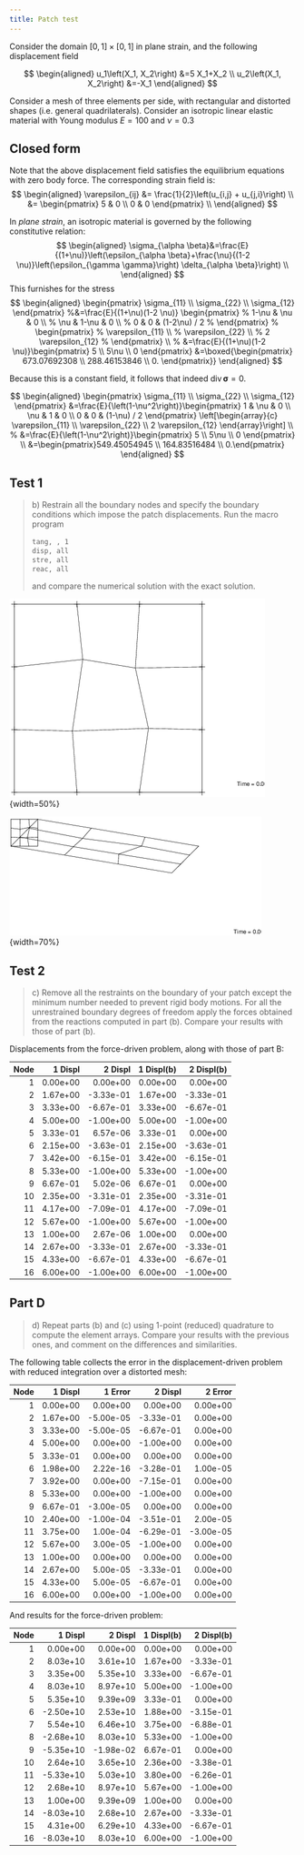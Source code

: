 ```yaml
---
title: Patch test
---
```



Consider the domain $[0,1] \times[0,1]$ in plane strain, and the following displacement field

$$
\begin{aligned}
u_1\left(X_1, X_2\right) &=5 X_1+X_2 \\
u_2\left(X_1, X_2\right) &=-X_1
\end{aligned}
$$

Consider a mesh of three elements per side, with rectangular and distorted shapes (i.e. general quadrilaterals). 
Consider an isotropic linear elastic material with Young modulus $E=100$ and $\nu=0.3$

## Closed form

Note that the above displacement field satisfies the equilibrium equations with zero body force.
The corresponding strain field is:
$$
\begin{aligned}
\varepsilon_{ij} &= \frac{1}{2}\left(u_{i,j} + u_{j,i}\right) \\
                 &= \begin{pmatrix}
                    5 & 0 \\
                    0 & 0
                    \end{pmatrix} \\
\end{aligned}
$$

In *plane strain*, an isotropic material is governed by the following constitutive relation:
$$
\begin{aligned}
\sigma_{\alpha \beta}&=\frac{E}{(1+\nu)}\left(\epsilon_{\alpha \beta}+\frac{\nu}{(1-2 \nu)}\left(\epsilon_{\gamma \gamma}\right) \delta_{\alpha \beta}\right) \\
\end{aligned}
$$
This furnishes for the stress
$$
\begin{aligned}
\begin{pmatrix}
\sigma_{11} \\
\sigma_{22} \\
\sigma_{12}
\end{pmatrix}
%&=\frac{E}{(1+\nu)(1-2 \nu)} \begin{pmatrix}
%  1-\nu & \nu & 0 \\
%  \nu & 1-\nu & 0 \\
%  0 & 0 & (1-2\nu) / 2
%  \end{pmatrix}
%  \begin{pmatrix}
%  \varepsilon_{11} \\
%  \varepsilon_{22} \\
%  2 \varepsilon_{12}
%  \end{pmatrix} \\
%
&=\frac{E}{(1+\nu)(1-2 \nu)}\begin{pmatrix}
  5  \\
  5\nu  \\
  0 
  \end{pmatrix}
&=\boxed{\begin{pmatrix} 673.07692308 \\ 288.46153846 \\ 0. \end{pmatrix}}
\end{aligned}
$$

Because this is a constant field, it follows that indeed $\operatorname{div}\boldsymbol{\sigma} = 0$.


$$
\begin{aligned}
\begin{pmatrix}
\sigma_{11} \\
\sigma_{22} \\
\sigma_{12}
\end{pmatrix}
&=\frac{E}{\left(1-\nu^2\right)}\begin{pmatrix}
  1 & \nu & 0 \\
  \nu & 1 & 0 \\
  0 & 0 & (1-\nu) / 2
  \end{pmatrix}
  \left[\begin{array}{c}
  \varepsilon_{11} \\
  \varepsilon_{22} \\
  2 \varepsilon_{12}
  \end{array}\right] \\
%
&=\frac{E}{\left(1-\nu^2\right)}\begin{pmatrix}
  5  \\
  5\nu  \\
  0 
  \end{pmatrix} \\
&=\begin{pmatrix}549.45054945 \\ 164.83516484 \\ 0.\end{pmatrix}
\end{aligned}
$$



## Test 1

> b) Restrain all the boundary nodes and specify the boundary conditions which impose the patch displacements. Run the macro program
>    ```
>    tang, , 1
>    disp, all
>    stre, all
>    reac, all
>    ```
>    and compare the numerical solution with the exact solution.


![Distorted patch mesh.](img/P2B-bw.png){width=50%}

![Deformed distorted patch mesh.](img/P2B-defo.png){width=70%}


## Test 2

> c) Remove all the restraints on the boundary of your patch except the minimum number needed to prevent rigid body motions. For all the unrestrained boundary degrees of freedom apply the forces obtained from the reactions computed in part (b). Compare your results with those of part (b).

Displacements from the force-driven problem, along with those of part B:

|   Node |   1 Displ |   2 Displ |   1 Displ(b) |   2 Displ(b) |
|-------:|----------:|----------:|-------------:|-------------:|
|      1 |  0.00e+00 |  0.00e+00 |     0.00e+00 |     0.00e+00 |
|      2 |  1.67e+00 | -3.33e-01 |     1.67e+00 |    -3.33e-01 |
|      3 |  3.33e+00 | -6.67e-01 |     3.33e+00 |    -6.67e-01 |
|      4 |  5.00e+00 | -1.00e+00 |     5.00e+00 |    -1.00e+00 |
|      5 |  3.33e-01 |  6.57e-06 |     3.33e-01 |     0.00e+00 |
|      6 |  2.15e+00 | -3.63e-01 |     2.15e+00 |    -3.63e-01 |
|      7 |  3.42e+00 | -6.15e-01 |     3.42e+00 |    -6.15e-01 |
|      8 |  5.33e+00 | -1.00e+00 |     5.33e+00 |    -1.00e+00 |
|      9 |  6.67e-01 |  5.02e-06 |     6.67e-01 |     0.00e+00 |
|     10 |  2.35e+00 | -3.31e-01 |     2.35e+00 |    -3.31e-01 |
|     11 |  4.17e+00 | -7.09e-01 |     4.17e+00 |    -7.09e-01 |
|     12 |  5.67e+00 | -1.00e+00 |     5.67e+00 |    -1.00e+00 |
|     13 |  1.00e+00 |  2.67e-06 |     1.00e+00 |     0.00e+00 |
|     14 |  2.67e+00 | -3.33e-01 |     2.67e+00 |    -3.33e-01 |
|     15 |  4.33e+00 | -6.67e-01 |     4.33e+00 |    -6.67e-01 |
|     16 |  6.00e+00 | -1.00e+00 |     6.00e+00 |    -1.00e+00 |



<!--
```{include="Ip2c" .tcl}
```
-->

## Part D

> d) Repeat parts (b) and (c) using 1-point (reduced) quadrature to compute the element arrays. 
Compare your results with the previous ones, and comment on the differences and similarities.

The following table collects the error in the displacement-driven problem with 
reduced integration over a distorted mesh:

|   Node |   1 Displ |   1 Error |   2 Displ |   2 Error |
|-------:|----------:|----------:|----------:|----------:|
|      1 |  0.00e+00 |  0.00e+00 |  0.00e+00 |  0.00e+00 |
|      2 |  1.67e+00 | -5.00e-05 | -3.33e-01 |  0.00e+00 |
|      3 |  3.33e+00 | -5.00e-05 | -6.67e-01 |  0.00e+00 |
|      4 |  5.00e+00 |  0.00e+00 | -1.00e+00 |  0.00e+00 |
|      5 |  3.33e-01 |  0.00e+00 |  0.00e+00 |  0.00e+00 |
|      6 |  1.98e+00 |  2.22e-16 | -3.28e-01 |  1.00e-05 |
|      7 |  3.92e+00 |  0.00e+00 | -7.15e-01 |  0.00e+00 |
|      8 |  5.33e+00 |  0.00e+00 | -1.00e+00 |  0.00e+00 |
|      9 |  6.67e-01 | -3.00e-05 |  0.00e+00 |  0.00e+00 |
|     10 |  2.40e+00 | -1.00e-04 | -3.51e-01 |  2.00e-05 |
|     11 |  3.75e+00 |  1.00e-04 | -6.29e-01 | -3.00e-05 |
|     12 |  5.67e+00 |  3.00e-05 | -1.00e+00 |  0.00e+00 |
|     13 |  1.00e+00 |  0.00e+00 |  0.00e+00 |  0.00e+00 |
|     14 |  2.67e+00 |  5.00e-05 | -3.33e-01 |  0.00e+00 |
|     15 |  4.33e+00 |  5.00e-05 | -6.67e-01 |  0.00e+00 |
|     16 |  6.00e+00 |  0.00e+00 | -1.00e+00 |  0.00e+00 |

And results for the force-driven problem:

|   Node |   1 Displ |   2 Displ |   1 Displ(b) |   2 Displ(b) |
|-------:|----------:|----------:|-------------:|-------------:|
|      1 |  0.00e+00 |  0.00e+00 |     0.00e+00 |     0.00e+00 |
|      2 |  8.03e+10 |  3.61e+10 |     1.67e+00 |    -3.33e-01 |
|      3 |  3.35e+00 |  5.35e+10 |     3.33e+00 |    -6.67e-01 |
|      4 |  8.03e+10 |  8.97e+10 |     5.00e+00 |    -1.00e+00 |
|      5 |  5.35e+10 |  9.39e+09 |     3.33e-01 |     0.00e+00 |
|      6 | -2.50e+10 |  2.53e+10 |     1.88e+00 |    -3.15e-01 |
|      7 |  5.54e+10 |  6.46e+10 |     3.75e+00 |    -6.88e-01 |
|      8 | -2.68e+10 |  8.03e+10 |     5.33e+00 |    -1.00e+00 |
|      9 | -5.35e+10 | -1.98e-02 |     6.67e-01 |     0.00e+00 |
|     10 |  2.64e+10 |  3.65e+10 |     2.36e+00 |    -3.38e-01 |
|     11 | -5.33e+10 |  5.03e+10 |     3.80e+00 |    -6.26e-01 |
|     12 |  2.68e+10 |  8.97e+10 |     5.67e+00 |    -1.00e+00 |
|     13 |  1.00e+00 |  9.39e+09 |     1.00e+00 |     0.00e+00 |
|     14 | -8.03e+10 |  2.68e+10 |     2.67e+00 |    -3.33e-01 |
|     15 |  4.31e+00 |  6.29e+10 |     4.33e+00 |    -6.67e-01 |
|     16 | -8.03e+10 |  8.03e+10 |     6.00e+00 |    -1.00e+00 |


